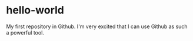 # hello-world
My first repository in Github.
I'm very excited that I can use Github as such a powerful tool.
